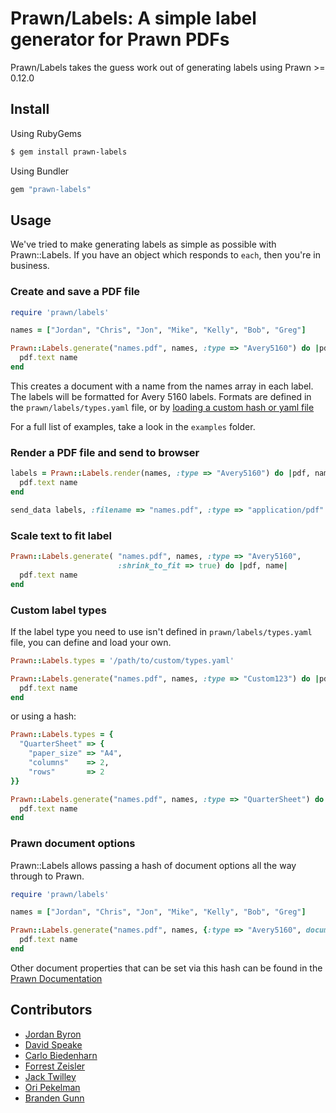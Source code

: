 # Prawn/Labels: A simple label generator for Prawn PDFs

Prawn/Labels takes the guess work out of generating labels using Prawn >= 0.12.0

## Install

Using RubyGems

```bash
$ gem install prawn-labels
```

Using Bundler

```ruby
gem "prawn-labels"
```

## Usage

We've tried to make generating labels as simple as possible with Prawn::Labels.
If you have an object which responds to `each`, then you're in business.

### Create and save a PDF file

```ruby
require 'prawn/labels'

names = ["Jordan", "Chris", "Jon", "Mike", "Kelly", "Bob", "Greg"]

Prawn::Labels.generate("names.pdf", names, :type => "Avery5160") do |pdf, name|
  pdf.text name
end
```

This creates a document with a name from the names array in each label. The labels will be formatted for Avery 5160 labels. Formats are defined in the `prawn/labels/types.yaml` file, or by [loading a custom hash or yaml file](#custom-label-types)

For a full list of examples, take a look in the `examples` folder.

### Render a PDF file and send to browser

```ruby
labels = Prawn::Labels.render(names, :type => "Avery5160") do |pdf, name|
  pdf.text name
end

send_data labels, :filename => "names.pdf", :type => "application/pdf"
```

### Scale text to fit label

```ruby
Prawn::Labels.generate( "names.pdf", names, :type => "Avery5160",
                        :shrink_to_fit => true) do |pdf, name|
  pdf.text name
end
```

### Custom label types

If the label type you need to use isn't defined in `prawn/labels/types.yaml`
file, you can define and load your own.

```ruby
Prawn::Labels.types = '/path/to/custom/types.yaml'

Prawn::Labels.generate("names.pdf", names, :type => "Custom123") do |pdf, name|
  pdf.text name
end
```

or using a hash:

```ruby
Prawn::Labels.types = {
  "QuarterSheet" => {
    "paper_size" => "A4",
    "columns"    => 2,
    "rows"       => 2
}}

Prawn::Labels.generate("names.pdf", names, :type => "QuarterSheet") do |pdf, name|
  pdf.text name
end
```

### Prawn document options

Prawn::Labels allows passing a hash of document options all the way through to Prawn. 

```ruby
require 'prawn/labels'

names = ["Jordan", "Chris", "Jon", "Mike", "Kelly", "Bob", "Greg"]

Prawn::Labels.generate("names.pdf", names, {:type => "Avery5160", document: { page_layout: :landscape } }) do |pdf, name|
  pdf.text name
end
```

Other document properties that can be set via this hash can be found in the [Prawn Documentation](http://prawn.majesticseacreature.com/docs/0.11.1/Prawn/Document.html#method-c-new)

## Contributors

- [Jordan Byron](http://jordanbyron.com)
- [David Speake](mailto:david@verycleverstuff.co.uk)
- [Carlo Biedenharn](mailto:cbieden@mit.edu)
- [Forrest Zeisler](https://github.com/forrest)
- [Jack Twilley](https://github.com/mathuin)
- [Ori Pekelman](https://github.com/OriPekelman)
- [Branden Gunn](https://github.com/engunneer)
